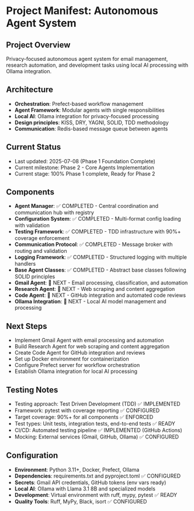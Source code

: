 # Project Manifest: Autonomous Agent System

## Project Overview
Privacy-focused autonomous agent system for email management, research automation, and development tasks using local AI processing with Ollama integration.

## Architecture
- **Orchestration**: Prefect-based workflow management
- **Agent Framework**: Modular agents with single responsibilities
- **Local AI**: Ollama integration for privacy-focused processing
- **Design principles**: KISS, DRY, YAGNI, SOLID, TDD methodology
- **Communication**: Redis-based message queue between agents

## Current Status
- Last updated: 2025-07-08 (Phase 1 Foundation Complete)
- Current milestone: Phase 2 - Core Agents Implementation
- Current stage: 100% Phase 1 complete, Ready for Phase 2

## Components
- **Agent Manager**: ✅ COMPLETED - Central coordination and communication hub with registry
- **Configuration System**: ✅ COMPLETED - Multi-format config loading with validation
- **Testing Framework**: ✅ COMPLETED - TDD infrastructure with 90%+ coverage enforcement
- **Communication Protocol**: ✅ COMPLETED - Message broker with routing and validation
- **Logging Framework**: ✅ COMPLETED - Structured logging with multiple handlers
- **Base Agent Classes**: ✅ COMPLETED - Abstract base classes following SOLID principles
- **Gmail Agent**: 🔄 NEXT - Email processing, classification, and automation
- **Research Agent**: 🔄 NEXT - Web scraping and content aggregation
- **Code Agent**: 🔄 NEXT - GitHub integration and automated code reviews
- **Ollama Integration**: 🔄 NEXT - Local AI model management and processing

## Next Steps
- Implement Gmail Agent with email processing and automation
- Build Research Agent for web scraping and content aggregation
- Create Code Agent for GitHub integration and reviews
- Set up Docker environment for containerization
- Configure Prefect server for workflow orchestration
- Establish Ollama integration for local AI processing

## Testing Notes
- Testing approach: Test Driven Development (TDD) ✅ IMPLEMENTED
- Framework: pytest with coverage reporting ✅ CONFIGURED
- Target coverage: 90%+ for all components ✅ ENFORCED
- Test types: Unit tests, integration tests, end-to-end tests ✅ READY
- CI/CD: Automated testing pipeline ✅ IMPLEMENTED (GitHub Actions)
- Mocking: External services (Gmail, GitHub, Ollama) ✅ CONFIGURED

## Configuration
- **Environment**: Python 3.11+, Docker, Prefect, Ollama
- **Dependencies**: requirements.txt and pyproject.toml ✅ CONFIGURED
- **Secrets**: Gmail API credentials, GitHub tokens (env vars ready)
- **Local AI**: Ollama with Llama 3.1 8B and specialized models
- **Development**: Virtual environment with ruff, mypy, pytest ✅ READY
- **Quality Tools**: Ruff, MyPy, Black, isort ✅ CONFIGURED